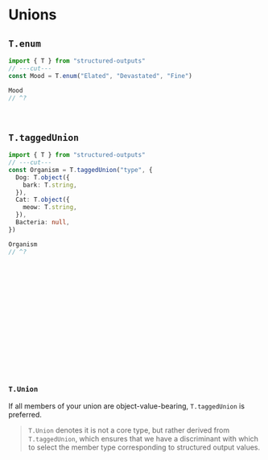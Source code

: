 # Unions

## `T.enum`

```ts twoslash
import { T } from "structured-outputs"
// ---cut---
const Mood = T.enum("Elated", "Devastated", "Fine")

Mood
// ^?
```

<br />

## `T.taggedUnion`

```ts twoslash
import { T } from "structured-outputs"
// ---cut---
const Organism = T.taggedUnion("type", {
  Dog: T.object({
    bark: T.string,
  }),
  Cat: T.object({
    meow: T.string,
  }),
  Bacteria: null,
})

Organism
// ^?
```

<br />
<br />
<br />
<br />
<br />
<br />
<br />
<br />
<br />
<br />
<br />
<br />
<br />

### `T.Union`

If all members of your union are object-value-bearing, `T.taggedUnion` is preferred.

> `T.Union` denotes it is not a core type, but rather derived from `T.taggedUnion`, which ensures
> that we have a discriminant with which to select the member type corresponding to structured
> output values.
